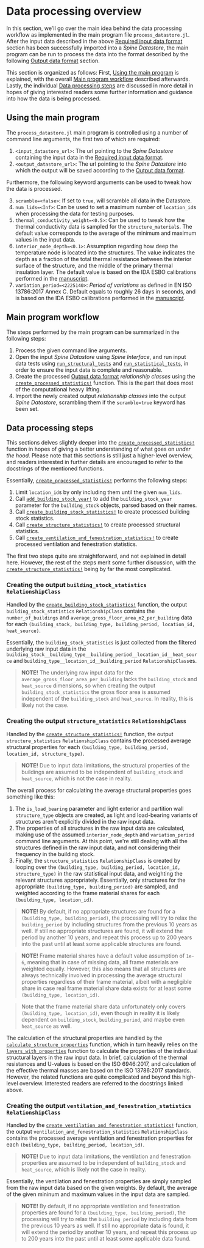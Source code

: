 # Data processing overview

In this section, we'll go over the main idea behind the data processing workflow
as implemented in the main program file `process_datastore.jl`.
After the input data described in the above [Required input data format](@ref)
section has been successfully imported into a *Spine Datastore*,
the main program can be run to process the data into
the format described by the following [Output data format](@ref) section.

This section is organized as follows:
First, [Using the main program](@ref) is explained,
with the overall [Main program workflow](@ref) described afterwards.
Lastly, the individual [Data processing steps](@ref) are discussed in more detail
in hopes of giving interested readers some further information and guidance into
how the data is being processed.


## Using the main program

The `process_datastore.jl` main program is controlled using a number of
command line arguments, the first two of which are required:

1. `<input_datastore_url>`: The url pointing to the *Spine Datastore* containing the input data in the [Required input data format](@ref).
2. `<output_datastore_url>`: The url pointing to the *Spine Datastore* into which the output will be saved according to the [Output data format](@ref).

Furthermore, the following keyword arguments can be used to tweak how the data is processed.

3. `scramble=<false>`: If set to `true`, will scramble all data in the Datastore.
4. `num_lids=<Inf>`: Can be used to set a maximum number of `location_id`s when processing the data for testing purposes.
5. `thermal_conductivity_weight=<0.5>`: Can be used to tweak how the thermal conductivity data is sampled for the `structure_material`s. The default value corresponds to the average of the minimum and maximum values in the input data.
6. `interior_node_depth=<0.1>`: Assumption regarding how deep the temperature node is located into the structures. The value indicates the depth as a fraction of the total thermal resistance between the interior surface of the structure, and the middle of the primary thermal insulation layer. The default value is based on the IDA ESBO calibrations performed in the [manuscript](https://cris.vtt.fi/en/publications/sensitivity-of-a-simple-lumped-capacitance-building-thermal-model).
7. `variation_period=<2225140>`: *Period of variations* as defined in EN ISO 13786:2017 Annex C. Default equals to roughly 26 days in seconds, and is based on the IDA ESBO calibrations performed in the [manuscript](https://cris.vtt.fi/en/publications/sensitivity-of-a-simple-lumped-capacitance-building-thermal-model).


## Main program workflow

The steps performed by the main program can be summarized in the following steps:

1. Process the given command line arguments.
2. Open the input *Spine Datastore* using *Spine Interface*, and run input data tests using [`run_structural_tests`](@ref) and [`run_statistical_tests`](@ref), in order to ensure the input data is complete and reasonable.
3. Create the processed [Output data format](@ref) *relationship classes* using the [`create_processed_statistics!`](@ref) function. This is the part that does most of the computational heavy lifting.
4. Import the newly created output *relationship classes* into the output *Spine Datastore*, scrambling them if the `scramble=true` keyword has been set.


## Data processing steps

This sections delves slightly deeper into the [`create_processed_statistics!`](@ref)
function in hopes of giving a better understanding of what goes on *under the hood*.
Please note that this sections is still just a higher-level overview,
and readers interested in further details are encouraged to refer to the
docstrings of the mentioned functions.

Essentially, [`create_processed_statistics!`](@ref) performs the following steps:

1. Limit `location_id`s by only including them until the given `num_lids`.
2. Call [`add_building_stock_year!`](@ref) to add the `building_stock_year` parameter for the `building_stock` objects, parsed based on their names.
3. Call [`create_building_stock_statistics!`](@ref) to create processed building stock statistics.
4. Call [`create_structure_statistics!`](@ref) to create processed structural statistics.
5. Call [`create_ventilation_and_fenestration_statistics!`](@ref) to create processed ventilation and fenestration statistics.

The first two steps quite are straightforward, and not explained in detail here.
However, the rest of the steps merit some further discussion,
with the [`create_structure_statistics!`](@ref) being by far the most complicated.


### Creating the output `building_stock_statistics` `RelationshipClass`

Handled by the [`create_building_stock_statistics!`](@ref) function,
the output `building_stock_statistics` `RelationshipClass` contains the
`number_of_buildings` and `average_gross_floor_area_m2_per_building` data for
each `(building_stock, building_type, building_period, location_id, heat_source)`.

Essentially, the `building_stock_statistics` is just collected
from the filtered underlying raw input data in the
`building_stock__building_type__building_period__location_id__heat_source`
and `building_type__location_id__building_period` `RelationshipClass`es.

> **NOTE!** The underlying raw input data for the `average_gross_floor_area_per_building` lacks the `building_stock` and `heat_source` dimensions, so when creating the output `building_stock_statistics` the gross floor area is assumed independent of the `building_stock` and `heat_source`. In reality, this is likely not the case.


### Creating the output `structure_statistics` `RelationshipClass`

Handled by the [`create_structure_statistics!`](@ref) function,
the output `structure_statistics` `RelationshipClass` contains the processed
average structural properties for each `(building_type, building_period, location_id, structure_type)`.

> **NOTE!** Due to input data limitations, the structural properties of the buildings are assumed to be independent of `building_stock` and `heat_source`, which is not the case in reality.

The overall process for calculating the average structural properties goes
something like this:

1. The `is_load_bearing` parameter and light exterior and partition wall
`structure_type` objects are created, as light and load-bearing variants of structures aren't explicitly divided in the raw input data.
2. The properties of all structures in the raw input data are calculated, making use of the assumed `interior_node_depth` and `variation_period` command line arguments. At this point, we're still dealing with all the structures defined in the raw input data, and not considering their frequency in the building stock.
3. Finally, the `structure_statistics` `RelationshipClass` is created by looping over the `(building_type, building_period, location_id, structure_type)` in the raw statistical input data, and weighting the relevant structures appropriately. Essentially, only structures for the appropriate `(building_type, building_period)` are sampled, and weighted according to the frame material shares for each `(building_type, location_id)`.

> **NOTE!** By default, if no appropriate structures are found for a `(building_type, building_period)`, the processing will try to relax the `building_period` by including structures from the previous 10 years as well. If still no appropriate structures are found, it will extend the period by another 10 years, and repeat this process up to 200 years into the past until at least some applicable structures are found.

> **NOTE!** Frame material shares have a default value assumption of `1e-6`, meaning that in case of missing data, all frame materials are weighted equally. However, this also means that all structures are always technically involved in processing the average structural properties regardless of their frame material, albeit with a negligible share in case real frame material share data exists for at least some `(building_type, location_id)`.

> Note that the frame material share data unfortunately only covers `(building_type, location_id)`, even though in reality it is likely dependent on `building_stock`, `building_period`, and maybe even `heat_source` as well.

The calculation of the structural properties are handled by the
[`calculate_structure_properties`](@ref) function,
which in turn heavily relies on the [`layers_with_properties`](@ref) function to
calculate the properties of the individual structural layers in the raw input data.
In brief, calculation of the thermal resistances and U-values is based on the
ISO 6946:2017, and calculation of the effective thermal masses are based on
the ISO 13786:2017 standards.
However, the related functions are quite complicated and beyond this high-level
overview. Interested readers are referred to the docstrings linked above.

### Creating the output `ventilation_and_fenestration_statistics` `RelationshipClass`

Handled by the [`create_ventilation_and_fenestration_statistics!`](@ref) function,
the output `ventilation_and_fenestration_statistics` `RelationshipClass` contains
the processed average ventilation and fenestration properties for each
`(building_type, building_period, location_id)`.

> **NOTE!** Due to input data limitations, the ventilation and fenestration properties are assumed to be independent of `building_stock` and `heat_source`, which is likely not the case in reality.

Essentially, the ventilation and fenestration properties are simply sampled
from the raw input data based on the given weights.
By default, the average of the given mininum and maximum values in the input data
are sampled.

> **NOTE!** By default, if no appropriate ventilation and fenestration properties are found for a `(building_type, building_period)`, the processing will try to relax the `building_period` by including data from the previous 10 years as well. If still no appropriate data is found, it will extend the period by another 10 years, and repeat this process up to 200 years into the past until at least some applicable data found.
